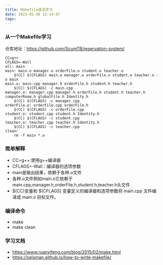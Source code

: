 ```yaml
---
title: Makefile语法学习
date: 2023-05-30 12:14:47
tags:
---
```

### 从一个Makefile学习
仓库地址：https://github.com/ScumTB/reservation-system/
```
CC=g++
CFLAGS=-Wall
all: main
main: main.o manager.o orderFile.o student.o teacher.o
	$(CC) $(CFLAGS) main.o manager.o orderFile.o student.o teacher.o -o main
main.o: main.cpp manager.h orderFile.h student.h teacher.h
	$(CC) $(CFLAGS) -c main.cpp
manager.o: manager.cpp manager.h orderFile.h student.h teacher.h computerRoom.h globalFile.h Identity.h
	$(CC) $(CFLAGS) -c manager.cpp
orderFile.o: orderFile.cpp orderFile.h
	$(CC) $(CFLAGS) -c orderFile.cpp
student.o: student.cpp student.h Identity.h
	$(CC) $(CFLAGS) -c student.cpp
teacher.o: teacher.cpp teacher.h Identity.h
	$(CC) $(CFLAGS) -c teacher.cpp
clean:
	rm -f main *.o
```
### 简单解释
* CC=g++:使用g++编译器
* CFLAGS=-Wall：编译器的选项参数
* main是输出结果，依赖于各种.o文件
* 各种.o文件例如main.o它依赖于 main.cpp,manager.h,orderFile.h,student.h,teacher.h头文件
* $(CC)变量和 $(CFLAGS) 变量定义的编译器和选项参数将 main.cpp 文件编译成 main.o 目标文件。
### 编译命令
* make
* make clean
### 学习文档
* https://www.ruanyifeng.com/blog/2015/02/make.html
* https://seisman.github.io/how-to-write-makefile/
